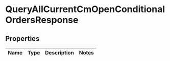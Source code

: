 

# QueryAllCurrentCmOpenConditionalOrdersResponse


## Properties

| Name | Type | Description | Notes |
|------------ | ------------- | ------------- | -------------|



